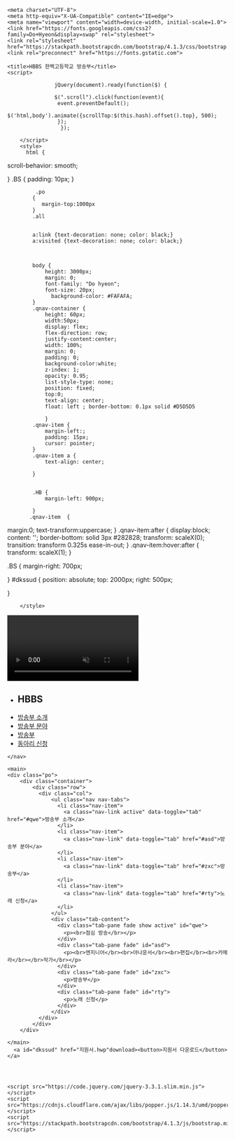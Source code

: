 <!DOCTYPE html>
<html lang="en">
<head>

    <meta charset="UTF-8">
    <meta http-equiv="X-UA-Compatible" content="IE=edge">
    <meta name="viewport" content="width=device-width, initial-scale=1.0">
    <link href="https://fonts.googleapis.com/css2?family=Do+Hyeon&display=swap" rel="stylesheet">
    <link rel="stylesheet" href="https://stackpath.bootstrapcdn.com/bootstrap/4.1.3/css/bootstrap.min.css">
    <link rel="preconnect" href="https://fonts.gstatic.com">

    <title>HBBS 한백고등학교 방송부</title>
    <script>

                   jQuery(document).ready(function($) {

                   $(".scroll").click(function(event){
                    event.preventDefault();
                   $('html,body').animate({scrollTop:$(this.hash).offset().top}, 500);
                    });
                     });

</script>



</script>



        </script>
        <style>
          html {
  scroll-behavior: smooth;

}
         .BS {
                padding: 10px;
            }


             .po
            {
               margin-top:1000px
            }
            .all


            a:link {text-decoration: none; color: black;}
            a:visited {text-decoration: none; color: black;}



            body {
                height: 3000px;
                margin: 0;
                font-family: "Do hyeon";
                font-size: 20px;
                  background-color: #FAFAFA;
            }
            .qnav-container {
                height: 60px;
                width:50px;
                display: flex;
                flex-direction: row;
                justify-content:center;
                width: 100%;
                margin: 0;
                padding: 0;
                background-color:white;
                z-index: 1;
                opacity: 0.95;
                list-style-type: none;
                position: fixed;
                top:0;
                text-align: center;
                float: left ; border-bottom: 0.1px solid #D5D5D5

                }
            .qnav-item {
                margin-left:;
                padding: 15px;
                cursor: pointer;
            }
            .qnav-item a {
                text-align: center;

            }


            .HB {
                margin-left: 900px;

            }
           .qnav-item  {

  margin:0;
  text-transform:uppercase; }
.qnav-item:after {
  display:block;
  content: '';
  border-bottom: solid 3px #282828;
  transform: scaleX(0);
  transition: transform 0.325s ease-in-out;
}
.qnav-item:hover:after { transform: scaleX(1); }

.BS { margin-right: 700px;

}
#dkssud { position: absolute;
  top: 2000px;
  right: 500px;


}



        </style>

</head>
<video controls muted autoplay loop>
   <source src="Mountains.mp4" type="video/mp4">
   <strong>Your browser does not support the video tag.</strong>
    </video>
<div class="all">
<body>
    <nav>
        <ul class="qnav-container">
            <li class="BS"></a><h1>HBBS</h1></li>
            <li class="qnav-item HB"> <a href="javascript:window.scrollTo( 0, 850 );" >방송부 소개</li></a>
            <li class="qnav-item"> <a href="javascript:window.scrollTo( 0, 850 );">방송부 분야</li></a>
            <li class="qnav-item"> <a href="javascript:window.scrollTo( 0, 850 );">방송부</li></a>
            <li class="qnav-item"> <a href="javascript:window.scrollTo( 0, 1850 );">동아리 신청</li></a>
        </ul>


    </nav>

    <main>
    <div class="po">
        <div class="container">
            <div class="row">
              <div class="col">
                  <ul class="nav nav-tabs">
                    <li class="nav-item">
                      <a class="nav-link active" data-toggle="tab" href="#qwe">방송부 소개</a>
                    </li>
                    <li class="nav-item">
                      <a class="nav-link" data-toggle="tab" href="#asd">방송부 분야</a>
                    </li>
                    <li class="nav-item">
                      <a class="nav-link" data-toggle="tab" href="#zxc">방송부</a>
                    </li>
                    <li class="nav-item">
                      <a class="nav-link" data-toggle="tab" href="#rty">노래 신청</a>
                    </li>
                  </ul>
                  <div class="tab-content">
                    <div class="tab-pane fade show active" id="qwe">
                      <p><br>점심 방송</br></p>
                    </div>
                    <div class="tab-pane fade" id="asd">
                      <p><br>엔지니어</br><br>아나운서</br><br>편집</br><br>카메라</br></br>작가</br></p>
                    </div>
                    <div class="tab-pane fade" id="zxc">
                      <p>방송부</p>
                    </div>
                    <div class="tab-pane fade" id="rty">
                      <p>노래 신청</p>
                    </div>
                  </div>
              </div>
            </div>
        </div>

    </main>
      <a id="dkssud" href="지원서.hwp"download><button>지원서 다운로드</button></a>




    <script src="https://code.jquery.com/jquery-3.3.1.slim.min.js"></script>
    <script src="https://cdnjs.cloudflare.com/ajax/libs/popper.js/1.14.3/umd/popper.min.js"></script>
    <script src="https://stackpath.bootstrapcdn.com/bootstrap/4.1.3/js/bootstrap.min.js"></script>
</body>
</div>
</html>
